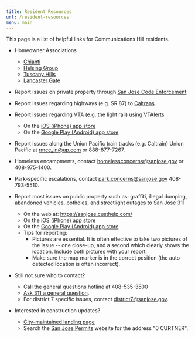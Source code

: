 ```yaml
---
title: Resident Resources
url: /resident-resources
menu: main
---
```


This page is a list of helpful links for Communications Hill residents.

- Homeowner Associations
  - [Chianti](https://app.pilera.com/)
  - [Helsing Group](https://www.helsing.com/)
  - [Tuscany Hills](https://app.pilera.com/)
  - [Lancaster Gate](https://www.lancastergatehoa.com/)

- Report issues on private property through [San Jose Code Enforcement](https://www.sanjoseca.gov/your-government/departments-offices/planning-building-code-enforcement/code-enforcement/request-service-check-status/code-service-request-form)

- Report issues regarding highways (e.g. SR 87) to [Caltrans](https://csr.dot.ca.gov/).

- Report issues regarding VTA (e.g. the light rail) using VTAlerts
  - On the [iOS (iPhone) app store](https://itunes.apple.com/us/app/vtalerts/id633600618?ls=1&mt=8)
  - On the [Google Play (Android) app store](https://play.google.com/store/apps/details?id=com.elerts.vta)

- Report issues along the Union Pacific train tracks (e.g. Caltrain) Union Pacific at <rmcc_in@up.com> or 888-877-7267.

- Homeless encampments, contact <homelessconcerns@sanjose.gov> or 408-975-1400.

- Park-specific escalations, contact <park.concerns@sanjose.gov> 408-793-5510.

- Report most issues on public property such as: graffiti, illegal dumping, abandoned vehicles, potholes, and streetlight outages to San Jose 311
  - On the web at: <https://sanjose.custhelp.com/>
  - On the [iOS (iPhone) app store](https://apps.apple.com/us/app/san-jos%C3%A9-311/id1231429879)
  - On the [Google Play (Android) app store](https://play.google.com/store/apps/details?id=com.astcorporation.three11&hl=en_US)
  - Tips for reporting:
    - Pictures are essential. It is often effective to take two pictures of the issue -- one close-up, and a second which clearly shows the location. Include both pictures with your report.
    - Make sure the map marker is in the correct position (the auto-detected location is often incorrect).

- Still not sure who to contact?
  - Call the general questions hotline at 408-535-3500
  - [Ask 311 a general question](https://sanjose.custhelp.com/app/ask_new/p_id/1).
  - For district 7 specific issues, contact <district7@sanjose.gov>.

- Interested in construction updates?
  - [City-maintained landing page](https://www.sanjoseca.gov/your-government/departments/planning-building-code-enforcement/planning-division/projects-of-high-interest/approved-under-construction/communications-hill)
  - Search the [San Jose Permits](https://sjpermits.org/permits/) website for the address "0 CURTNER".
